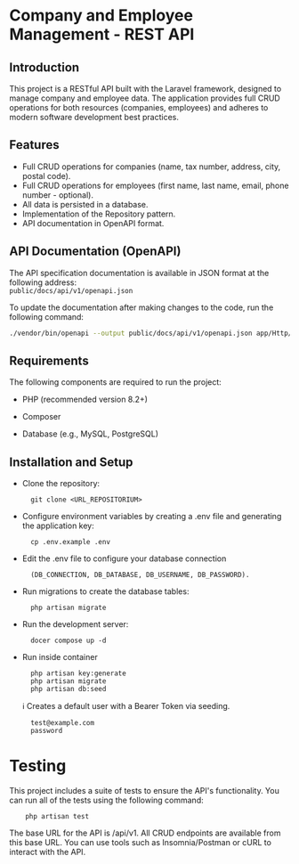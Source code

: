 # Company and Employee Management - REST API

## Introduction
This project is a RESTful API built with the Laravel framework, designed to manage company and employee data. The application provides full CRUD operations for both resources (companies, employees) and adheres to modern software development best practices.

## Features
- Full CRUD operations for companies (name, tax number, address, city, postal code).
- Full CRUD operations for employees (first name, last name, email, phone number - optional).
- All data is persisted in a database.
- Implementation of the Repository pattern.
- API documentation in OpenAPI format.

## API Documentation (OpenAPI)
The API specification documentation is available in JSON format at the following address:  
`public/docs/api/v1/openapi.json`

To update the documentation after making changes to the code, run the following command:
```bash
./vendor/bin/openapi --output public/docs/api/v1/openapi.json app/Http/Controllers app/Http/Requests app/Http/Resources
```

## Requirements

The following components are required to run the project:

- PHP (recommended version 8.2+)

- Composer

- Database (e.g., MySQL, PostgreSQL)

## Installation and Setup

- Clone the repository:

        git clone <URL_REPOSITORIUM>

- Configure environment variables by creating a .env file and generating the application key:

        cp .env.example .env

- Edit the .env file to configure your database connection 

        (DB_CONNECTION, DB_DATABASE, DB_USERNAME, DB_PASSWORD).

- Run migrations to create the database tables:

        php artisan migrate

- Run the development server:

        docer compose up -d

- Run inside container

        php artisan key:generate
        php artisan migrate
        php artisan db:seed

    ℹ️ Creates a default user with a Bearer Token via seeding.

        test@example.com
        password

# Testing

This project includes a suite of tests to ensure the API's functionality. You can run all of the tests using the following command:

        php artisan test


The base URL for the API is /api/v1. All CRUD endpoints are available from this base URL. You can use tools such as Insomnia/Postman or cURL to interact with the API.